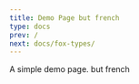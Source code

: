```yaml
---
title: Demo Page but french
type: docs
prev: /
next: docs/fox-types/
---
```


A simple demo page. but french

